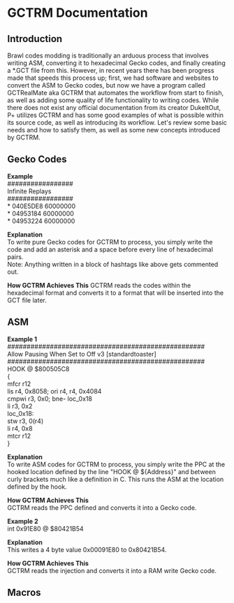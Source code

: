 # GCTRM Documentation

## Introduction
Brawl codes modding is traditionally an arduous process that involves writing ASM, converting it to hexadecimal Gecko codes, and finally creating a \*.GCT file from this. However, in recent years there has been progress made that speeds this process up; first, we had software and websites to convert the ASM to Gecko codes, but now we have a program called GCTRealMate aka GCTRM that automates the workflow from start to finish, as well as adding some quality of life functionality to writing codes. While there does not exist any official documentation from its creator DukeItOut, P+ utilizes GCTRM and has some good examples of what is possible within its source code, as well as introducing its workflow. Let's review some basic needs and how to satisfy them, as well as some new concepts introduced by GCTRM.


## Gecko Codes
**Example**  
#################  
Infinite Replays  
#################  
\* 040E5DE8 60000000  
\* 04953184 60000000  
\* 04953224 60000000  

**Explanation**  
To write pure Gecko codes for GCTRM to process, you simply write the code and add an asterisk and a space before every line of hexadecimal pairs.  
Note: Anything written in a block of hashtags like above gets commented out.

**How GCTRM Achieves This**
GCTRM reads the codes within the hexadecimal format and converts it to a format that will be inserted into the GCT file later.  

## ASM
**Example 1**
###################################################  
Allow Pausing When Set to Off v3 [standardtoaster]  
###################################################  
HOOK @ $800505C8  
{  
  mfcr r12  
  lis r4, 0x8058; ori r4, r4, 0x4084  
  cmpwi r3, 0x0;  bne- loc_0x18  
  li r3, 0x2  
loc_0x18:  
  stw r3, 0(r4)  
  li r4, 0x8  
  mtcr r12  
}  

**Explanation**  
To write ASM codes for GCTRM to process, you simply write the PPC at the hooked location defined by the line "HOOK @ ${Address}" and between curly brackets much like a definition in C. This runs the ASM at the location defined by the hook.

**How GCTRM Achieves This**  
GCTRM reads the PPC defined and converts it into a Gecko code.
  
**Example 2**  
int 0x91E80 @ $80421B54  
  
**Explanation**  
This writes a 4 byte value 0x00091E80 to 0x80421B54.  
  
**How GCTRM Achieves This**  
GCTRM reads the injection and converts it into a RAM write Gecko code.  

## Macros

